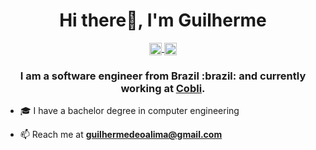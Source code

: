 <h1 align="center">Hi there👋, I'm Guilherme</h1>

<p align="center">
  <a href="https://linkedin.com/in/guilhermeoal" target="_blank">
    <img align="center" src="https://cdn.jsdelivr.net/npm/simple-icons@3.0.1/icons/linkedin.svg" alt="guilhermeoal" height="20" width="20" />
  </a>
  <a href="https://github.com/guilhermeoalima" target="_blank">
    <img align="center" src="https://cdn.jsdelivr.net/npm/simple-icons@3.0.1/icons/github.svg" alt="guilhermeoalima" height="20" width="20" />
  </a>
</p>

<h3 align="center">
  I am a software engineer from Brazil :brazil: and currently working at
  <a href="https://github.com/Cobliteam" target="_blank">Cobli</a>.
</h3>

- :mortar_board: I have a bachelor degree in computer engineering

- 📫 Reach me at **guilhermedeoalima@gmail.com**

<!---
<p align="center">
  <img src="https://github-readme-stats.vercel.app/api/top-langs/?username=guilhermeoalima&layout=compact&show_icons=true&title_color=ffffff&icon_color=34abeb&text_color=daf7dc&bg_color=151515"/>
</p>
-->

<!---
<p align="center">
  <img src="https://github-readme-stats.vercel.app/api?username=guilhermeoalima&show_icons=true&title_color=ffffff&icon_color=34abeb&text_color=daf7dc&bg_color=151515" />
</p>
-->
